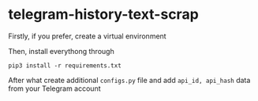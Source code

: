 # telegram-history-text-scrap

Firstly, if you prefer, create a virtual environment

Then, install everythong through

```console
pip3 install -r requirements.txt
```

After what create additional ```configs.py``` file and add ```api_id, api_hash``` data from your Telegram account
